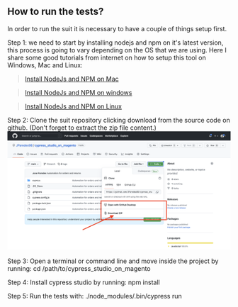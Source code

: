 ## How to run the tests?
In order to run the suit it is necessary to have a couple of things setup first. 

Step 1:
we need to start by installing nodejs and npm on it's latest version, this process is going to vary depending on the OS that we are using. Here I share some good tutorials from internet on how to setup this tool on Windows, Mac and Linux:

>[Install NodeJs and NPM on Mac](https://medium.com/@hayasnc/how-to-install-nodejs-and-npm-on-mac-using-homebrew-b33780287d8f)

>[Install NodeJs and NPM on windows](https://phoenixnap.com/kb/install-node-js-npm-on-windows#ftoc-heading-1)

>[Install NodeJs and NPM on Linux](https://www.geeksforgeeks.org/installation-of-node-js-on-linux/)


Step 2:
Clone the suit repository clicking download from the source code on github. (Don't forget to extract the zip file content.)
![Source code screenshot](https://raw.githubusercontent.com/JParedes98/cypress_studio_on_magento/main/source_code_ss.png)


Step 3:
Open a terminal or command line and move inside the project by running:
cd /path/to/cypress_studio_on_magento

Step 4:
Install cypress studio by running:
npm install

Step 5:
Run the tests with:
./node_modules/.bin/cypress run
